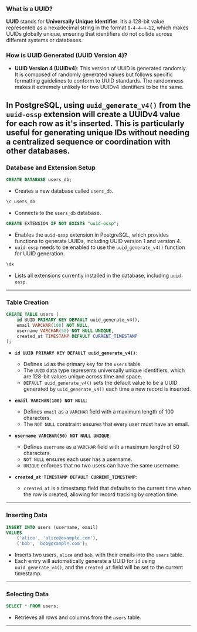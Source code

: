 
### What is a UUID?

**UUID** stands for **Universally Unique Identifier**. It’s a 128-bit value represented as a hexadecimal string in the format `8-4-4-4-12`, which makes UUIDs globally unique, ensuring that identifiers do not collide across different systems or databases. 

### How is UUID Generated (UUID Version 4)?

- **UUID Version 4 (UUIDv4)**: This version of UUID is generated randomly. It is composed of randomly generated values but follows specific formatting guidelines to conform to UUID standards. The randomness makes it extremely unlikely for two UUIDv4 identifiers to be the same.

In PostgreSQL, using `uuid_generate_v4()` from the `uuid-ossp` extension will create a UUIDv4 value for each row as it's inserted. This is particularly useful for generating unique IDs without needing a centralized sequence or coordination with other databases.
---

### Database and Extension Setup

```sql
CREATE DATABASE users_db;
```
- Creates a new database called `users_db`.

```sql
\c users_db
```
- Connects to the `users_db` database.

```sql
CREATE EXTENSION IF NOT EXISTS "uuid-ossp";
```
- Enables the `uuid-ossp` extension in PostgreSQL, which provides functions to generate UUIDs, including UUID version 1 and version 4.
- `uuid-ossp` needs to be enabled to use the `uuid_generate_v4()` function for UUID generation.

```sql
\dx
```
- Lists all extensions currently installed in the database, including `uuid-ossp`.

---

### Table Creation

```sql
CREATE TABLE users (
    id UUID PRIMARY KEY DEFAULT uuid_generate_v4(),
    email VARCHAR(100) NOT NULL,
    username VARCHAR(50) NOT NULL UNIQUE,
    created_at TIMESTAMP DEFAULT CURRENT_TIMESTAMP
);
```

- **`id UUID PRIMARY KEY DEFAULT uuid_generate_v4()`**: 
  - Defines `id` as the primary key for the `users` table.
  - The `UUID` data type represents universally unique identifiers, which are 128-bit values unique across time and space.
  - `DEFAULT uuid_generate_v4()` sets the default value to be a UUID generated by `uuid_generate_v4()` each time a new record is inserted.
  
- **`email VARCHAR(100) NOT NULL`**:
  - Defines `email` as a `VARCHAR` field with a maximum length of 100 characters.
  - The `NOT NULL` constraint ensures that every user must have an email.

- **`username VARCHAR(50) NOT NULL UNIQUE`**:
  - Defines `username` as a `VARCHAR` field with a maximum length of 50 characters.
  - `NOT NULL` ensures each user has a username.
  - `UNIQUE` enforces that no two users can have the same username.

- **`created_at TIMESTAMP DEFAULT CURRENT_TIMESTAMP`**:
  - `created_at` is a timestamp field that defaults to the current time when the row is created, allowing for record tracking by creation time.

---

### Inserting Data

```sql
INSERT INTO users (username, email)
VALUES
    ('alice', 'alice@example.com'),
    ('bob', 'bob@example.com');
```
- Inserts two users, `alice` and `bob`, with their emails into the `users` table.
- Each entry will automatically generate a UUID for `id` using `uuid_generate_v4()`, and the `created_at` field will be set to the current timestamp.

---

### Selecting Data

```sql
SELECT * FROM users;
```
- Retrieves all rows and columns from the `users` table.

---
